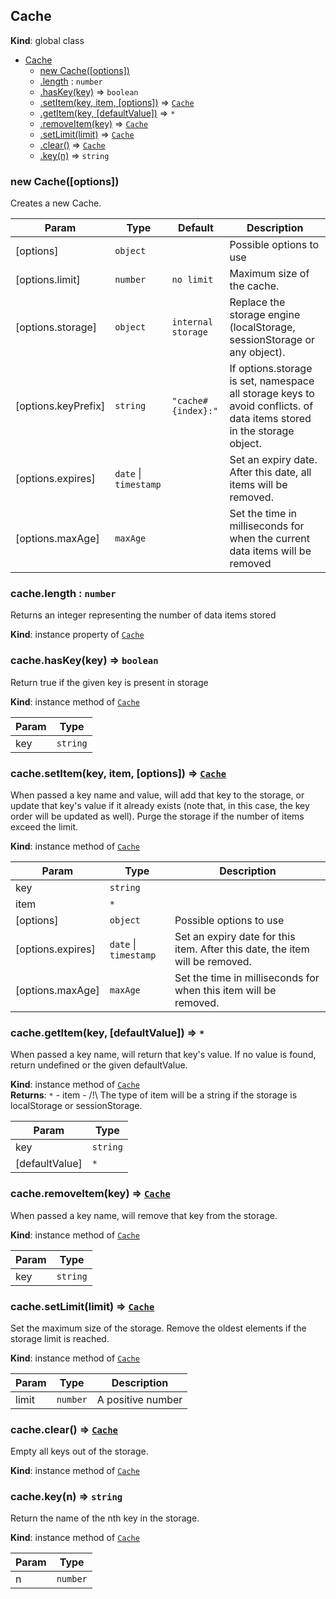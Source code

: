 <a name="Cache"></a>
## Cache
**Kind**: global class  

* [Cache](#Cache)
  * [new Cache([options])](#new_Cache_new)
  * [.length](#Cache#length) : <code>number</code>
  * [.hasKey(key)](#Cache#hasKey) ⇒ <code>boolean</code>
  * [.setItem(key, item, [options])](#Cache#setItem) ⇒ <code>[Cache](#Cache)</code>
  * [.getItem(key, [defaultValue])](#Cache#getItem) ⇒ <code>\*</code>
  * [.removeItem(key)](#Cache#removeItem) ⇒ <code>[Cache](#Cache)</code>
  * [.setLimit(limit)](#Cache#setLimit) ⇒ <code>[Cache](#Cache)</code>
  * [.clear()](#Cache#clear) ⇒ <code>[Cache](#Cache)</code>
  * [.key(n)](#Cache#key) ⇒ <code>string</code>

<a name="new_Cache_new"></a>
### new Cache([options])
Creates a new Cache.


| Param | Type | Default | Description |
| --- | --- | --- | --- |
| [options] | <code>object</code> |  | Possible options to use |
| [options.limit] | <code>number</code> | <code>no limit</code> | Maximum size of the cache. |
| [options.storage] | <code>object</code> | <code>internal storage</code> | Replace the storage engine (localStorage, sessionStorage or any object). |
| [options.keyPrefix] | <code>string</code> | <code>&quot;cache#{index}:&quot;</code> | If options.storage is set, namespace all storage keys to avoid conflicts. of data items stored in the storage object. |
| [options.expires] | <code>date</code> &#124; <code>timestamp</code> |  | Set an expiry date. After this date, all items will be removed. |
| [options.maxAge] | <code>maxAge</code> |  | Set the time in milliseconds for when the current data items will be removed |

<a name="Cache#length"></a>
### cache.length : <code>number</code>
Returns an integer representing the number
of data items stored

**Kind**: instance property of <code>[Cache](#Cache)</code>  
<a name="Cache#hasKey"></a>
### cache.hasKey(key) ⇒ <code>boolean</code>
Return true if the given key is present in storage

**Kind**: instance method of <code>[Cache](#Cache)</code>  

| Param | Type |
| --- | --- |
| key | <code>string</code> | 

<a name="Cache#setItem"></a>
### cache.setItem(key, item, [options]) ⇒ <code>[Cache](#Cache)</code>
When passed a key name and value, will add that key to the storage,
or update that key's value if it already exists (note that, in this case,
the key order will be updated as well).
Purge the storage if the number of items exceed the limit.

**Kind**: instance method of <code>[Cache](#Cache)</code>  

| Param | Type | Description |
| --- | --- | --- |
| key | <code>string</code> |  |
| item | <code>\*</code> |  |
| [options] | <code>object</code> | Possible options to use |
| [options.expires] | <code>date</code> &#124; <code>timestamp</code> | Set an expiry date for this item. After this date, the item will be removed. |
| [options.maxAge] | <code>maxAge</code> | Set the time in milliseconds for when this item will be removed. |

<a name="Cache#getItem"></a>
### cache.getItem(key, [defaultValue]) ⇒ <code>\*</code>
When passed a key name, will return that key's value.
If no value is found, return undefined or the given defaultValue.

**Kind**: instance method of <code>[Cache](#Cache)</code>  
**Returns**: <code>\*</code> - item - /!\ The type of item will be a string if the storage is
localStorage or sessionStorage.  

| Param | Type |
| --- | --- |
| key | <code>string</code> | 
| [defaultValue] | <code>\*</code> | 

<a name="Cache#removeItem"></a>
### cache.removeItem(key) ⇒ <code>[Cache](#Cache)</code>
When passed a key name, will remove that key from the storage.

**Kind**: instance method of <code>[Cache](#Cache)</code>  

| Param | Type |
| --- | --- |
| key | <code>string</code> | 

<a name="Cache#setLimit"></a>
### cache.setLimit(limit) ⇒ <code>[Cache](#Cache)</code>
Set the maximum size of the storage.
Remove the oldest elements if the storage limit is reached.

**Kind**: instance method of <code>[Cache](#Cache)</code>  

| Param | Type | Description |
| --- | --- | --- |
| limit | <code>number</code> | A positive number |

<a name="Cache#clear"></a>
### cache.clear() ⇒ <code>[Cache](#Cache)</code>
Empty all keys out of the storage.

**Kind**: instance method of <code>[Cache](#Cache)</code>  
<a name="Cache#key"></a>
### cache.key(n) ⇒ <code>string</code>
Return the name of the nth key in the storage.

**Kind**: instance method of <code>[Cache](#Cache)</code>  

| Param | Type |
| --- | --- |
| n | <code>number</code> | 

